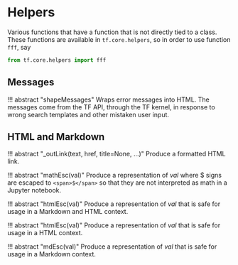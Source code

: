 # Helpers

Various functions that have a function that is not directly tied to a class.
These functions are available in `tf.core.helpers`,
so in order to use function `fff`, say

```python
from tf.core.helpers import fff
```

## Messages

!!! abstract "shapeMessages"
    Wraps error messages into HTML. The messages come from the TF API,
    through the TF kernel, in response to wrong search templates
    and other mistaken user input.

## HTML and Markdown

!!! abstract "\_outLink(text, href, title=None, ...)"
    Produce a formatted HTML link.

!!! abstract "mathEsc(val)"
    Produce a representation of *val* where $ signs are escaped to `<span>$</span>`
    so that they are not interpreted as math in a Jupyter notebook.

!!! abstract "htmlEsc(val)"
    Produce a representation of *val* that is safe for usage in a Markdown and HTML context.

!!! abstract "htmlEsc(val)"
    Produce a representation of *val* that is safe for usage in a HTML context.

!!! abstract "mdEsc(val)"
    Produce a representation of *val* that is safe for usage in a Markdown context.

